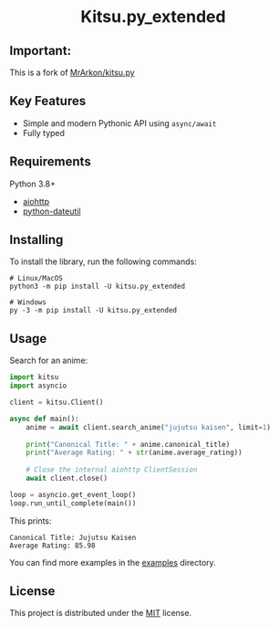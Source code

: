 <h1 align="center">Kitsu.py_extended</h1>

## Important:
This is a fork of [MrArkon/kitsu.py](https://github.com/MrArkon/kitsu.py)

## Key Features
* Simple and modern Pythonic API using `async/await`
* Fully typed

## Requirements

Python 3.8+
* [aiohttp](https://pypi.org/project/aiohttp/)
* [python-dateutil](https://pypi.org/project/python-dateutil)

## Installing
To install the library, run the following commands:
```shell
# Linux/MacOS
python3 -m pip install -U kitsu.py_extended

# Windows
py -3 -m pip install -U kitsu.py_extended
```

## Usage

Search for an anime:
```python
import kitsu
import asyncio

client = kitsu.Client()

async def main():
    anime = await client.search_anime("jujutsu kaisen", limit=1)
    
    print("Canonical Title: " + anime.canonical_title)
    print("Average Rating: " + str(anime.average_rating))
    
    # Close the internal aiohttp ClientSession
    await client.close()

loop = asyncio.get_event_loop()
loop.run_until_complete(main())
```
This prints:
```
Canonical Title: Jujutsu Kaisen
Average Rating: 85.98
```
You can find more examples in the [examples](https://github.com/MrArkon/kitsu.py/tree/master/examples/) directory.

## License

This project is distributed under the [MIT](https://github.com/MrArkon/kitsu.py/blob/master/LICENSE.txt) license.

